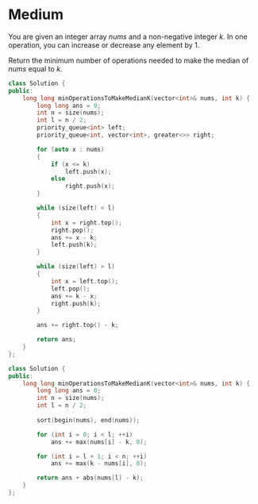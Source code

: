 # Medium

You are given an integer array $nums$ and a non-negative integer $k$. In one operation, you can increase or decrease any element by $1$.

Return the minimum number of operations needed to make the median of $nums$ equal to $k$.

```cpp
class Solution {
public:
    long long minOperationsToMakeMedianK(vector<int>& nums, int k) {
        long long ans = 0;
        int n = size(nums);
        int l = n / 2;
        priority_queue<int> left;
        priority_queue<int, vector<int>, greater<>> right;

        for (auto x : nums)
        {
            if (x <= k)
                left.push(x);
            else
                right.push(x);
        }

        while (size(left) < l)
        {
            int x = right.top();
            right.pop();
            ans += x - k;
            left.push(k);
        }

        while (size(left) > l)
        {
            int x = left.top();
            left.pop();
            ans += k - x;
            right.push(k);
        }

        ans += right.top() - k;

        return ans;
    }
};
```

```cpp
class Solution {
public:
    long long minOperationsToMakeMedianK(vector<int>& nums, int k) {
        long long ans = 0;
        int n = size(nums);
        int l = n / 2;
        
        sort(begin(nums), end(nums));

        for (int i = 0; i < l; ++i)
            ans += max(nums[i] - k, 0);

        for (int i = l + 1; i < n; ++i)
            ans += max(k - nums[i], 0);

        return ans + abs(nums[l] - k);
    }
};
```
